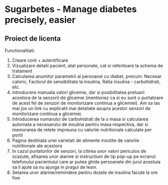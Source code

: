 # Sugarbetes - Manage diabetes precisely, easier
## Proiect de licenta

Functionalitati:

1. Creare cont + autentificare
2. Vizualizare detalii pacient, atat personale, cat si referitoare la schema de tratament
3. Calcularea anumitor parametrii ai persoanei cu diabet, precum: Necesar caloric, Factorul de sensibilitate la insulina, Ratia insulina - carbohidrati, etc.
4. Introducere manuala valori glicemie, dar si posibilitatea preluarii acestora de la senzorii de glicemie (mentionez ca si eu sunt o purtatoare de acest fel de senzori de monitorizare continua a glicemiei). Am sa las mai jos un link cu explicatii mai detaliate asupra acestor senzori de monitorizare continua a glicemiei.
5. Introducerea numarului de carbohidrati de la o masa si calcularea automata a necesarului de insulina pentru masa respectiva, dar si memorarea de retete impreuna cu valorile nutritionale calculate per portii
6. Pagina destinata unei varietati de alimente insotite de valorile nutritionale ale acestora
7. In cazul purtatorilor de senzori, la citirea unor valori periculos de scazute, afisarea unor alarme si instructiuni de tip pop-up pe ecranul telefonului pacientului care ar putea ghida persoanele din jurul acestuia sa il ajute sa nu ajunga in pragul de lesin.
8. Setarea unor alarme/remindere pentru dozele de insulina facute la ore fixe